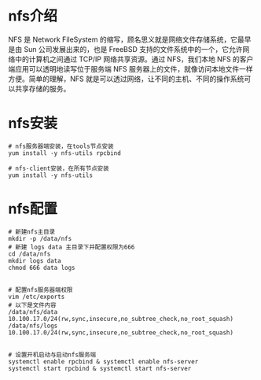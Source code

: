 # nfs介绍

NFS 是 Network FileSystem 的缩写，顾名思义就是网络文件存储系统，它最早是由 Sun 公司发展出来的，也是 FreeBSD 支持的文件系统中的一个，它允许网络中的计算机之间通过 TCP/IP 网络共享资源。通过 NFS，我们本地 NFS 的客户端应用可以透明地读写位于服务端 NFS 服务器上的文件，就像访问本地文件一样方便。简单的理解，NFS 就是可以透过网络，让不同的主机、不同的操作系统可以共享存储的服务。

# nfs安装

```shell
# nfs服务器端安装，在tools节点安装
yum install -y nfs-utils rpcbind

# nfs-client安装，在所有节点安装
yum install -y nfs-utils
```

# nfs配置

```shell
# 新建nfs主目录 
mkdir -p /data/nfs
# 新建 logs data 主目录下并配置权限为666
cd /data/nfs 
mkdir logs data 
chmod 666 data logs 


# 配置nfs服务器端权限
vim /etc/exports 
# 以下是文件内容
/data/nfs/data  10.100.17.0/24(rw,sync,insecure,no_subtree_check,no_root_squash)
/data/nfs/logs  10.100.17.0/24(rw,sync,insecure,no_subtree_check,no_root_squash)


# 设置开机启动与启动nfs服务端
systemctl enable rpcbind & systemctl enable nfs-server 
systemctl start rpcbind & systemctl start nfs-server
 
```

